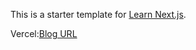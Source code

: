 This is a starter template for [Learn Next.js](https://nextjs.org/learn).

Vercel:[Blog URL](https://nextjs-blog-iota-five-73.vercel.app/)
